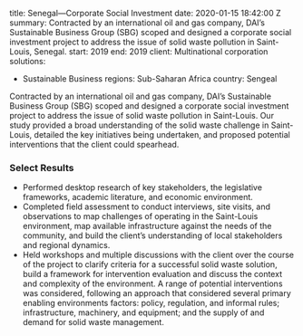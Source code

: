 
title: Senegal—Corporate Social Investment
date: 2020-01-15 18:42:00 Z
summary: Contracted by an international oil and gas company, DAI’s Sustainable Business
  Group (SBG) scoped and designed a corporate social investment project to address
  the issue of solid waste pollution in Saint-Louis, Senegal.
start: 2019
end: 2019
client: Multinational corporation
solutions:
- Sustainable Business
regions: Sub-Saharan Africa
country: Sengeal


Contracted by an international oil and gas company, DAI’s Sustainable Business Group (SBG) scoped and designed a corporate social investment project to address the issue of solid waste pollution in Saint-Louis. Our study provided a broad understanding of the solid waste challenge in Saint-Louis, detailed the key initiatives being undertaken, and proposed potential interventions that the client could spearhead.

### Select Results

* Performed desktop research of key stakeholders, the legislative frameworks, academic literature, and economic environment.
* Completed field assessment to conduct interviews, site visits, and observations to map challenges of operating in the Saint-Louis environment, map available infrastructure against the needs of the community, and build the client’s understanding of local stakeholders and regional dynamics.
* Held workshops and multiple discussions with the client over the course of the project to clarify criteria for a successful solid waste solution, build a framework for intervention evaluation and discuss the context and complexity of the environment. A range of potential interventions was considered, following an approach that considered several primary enabling environments factors: policy, regulation, and informal rules; infrastructure, machinery, and equipment; and the supply of and demand for solid waste management.
